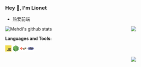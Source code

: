 
### Hey 👋, I'm Lionet
* 热爱前端

<img align="right" width="100" src="https://media.giphy.com/media/c9IdCLK8TDv1e/giphy.gif" />

![Mehdi's github stats](https://github-readme-stats.vercel.app/api?username=lionet1224&show_icons=true&hide_border=true)

**Languages and Tools:**

<code><img height="20" src="https://raw.githubusercontent.com/github/explore/80688e429a7d4ef2fca1e82350fe8e3517d3494d/topics/javascript/javascript.png"></code>
<code><img height="20" src="https://raw.githubusercontent.com/github/explore/80688e429a7d4ef2fca1e82350fe8e3517d3494d/topics/nodejs/nodejs.png"></code>
<code><img height="20" src="https://raw.githubusercontent.com/github/explore/80688e429a7d4ef2fca1e82350fe8e3517d3494d/topics/git/git.png"></code>
<code><img height="20" src="https://raw.githubusercontent.com/github/explore/80688e429a7d4ef2fca1e82350fe8e3517d3494d/topics/php/php.png"></code>

<img align="right" width="100" src="https://media.giphy.com/media/ZVik7pBtu9dNS/giphy.gif" />



